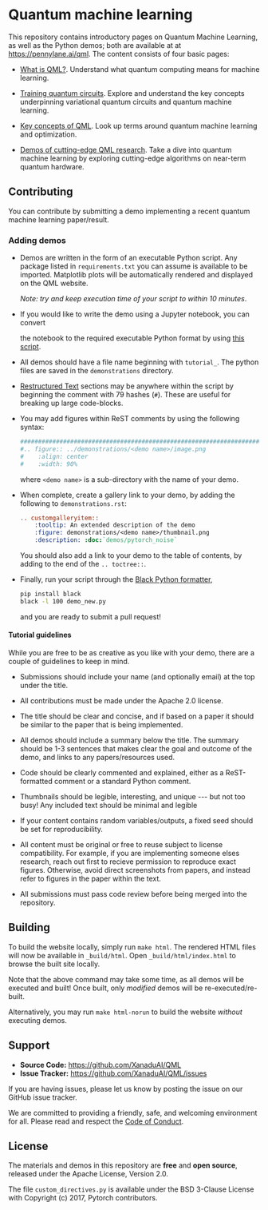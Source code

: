 # Quantum machine learning

This repository contains introductory pages on Quantum Machine Learning,
as well as the Python demos; both are available at
at https://pennylane.ai/qml. The content consists of four basic pages:

* [What is QML?](https://pennylane.ai/qml/whatisqml.html). Understand what quantum
  computing means for machine learning.

* [Training quantum circuits](https://pennylane.ai/qml/trainingcircuits.html). Explore and
  understand the key concepts underpinning variational quantum circuits and
  quantum machine learning.

* [Key concepts of QML](https://pennylane.ai/qml/concepts.html). Look up terms around
  quantum machine learning and optimization.

* [Demos of cutting-edge QML research](https://pennylane.ai/qml/demonstrations.html).
  Take a dive into quantum machine learning by exploring cutting-edge algorithms
  on near-term quantum hardware.

## Contributing

You can contribute by submitting a demo implementing a recent
quantum machine learning paper/result.

### Adding demos

* Demos are written in the form of an executable Python script.
  Any package listed in `requirements.txt` you can assume is available to be imported.
  Matplotlib plots will be automatically rendered and displayed on the QML website.

  _Note: try and keep execution time of your script to within 10 minutes_.

* If you would like to write the demo using a Jupyter notebook, you can convert

  the notebook to the required executable Python format by using
  [this script](https://gist.github.com/chsasank/7218ca16f8d022e02a9c0deb94a310fe).

* All demos should have a file name beginning with `tutorial_`.
  The python files are saved in the `demonstrations` directory.

* [Restructured Text](http://www.sphinx-doc.org/en/master/usage/restructuredtext/basics.html)
  sections may be anywhere within the script by beginning the comment with
  79 hashes (`#`). These are useful for breaking up large code-blocks.

* You may add figures within ReST comments by using the following syntax:

  ```python
  ##############################################################################
  #.. figure:: ../demonstrations/<demo name>/image.png
  #    :align: center
  #    :width: 90%
  ```

  where `<demo name>` is a sub-directory with the name of
  your demo.

* When complete, create a gallery link to your demo, by adding the
  following to `demonstrations.rst`:

  ```rest
  .. customgalleryitem::
      :tooltip: An extended description of the demo
      :figure: demonstrations/<demo name>/thumbnail.png
      :description: :doc:`demos/pytorch_noise`
  ```

  You should also add a link to your demo to the table of contents, by adding to the
  end of the `.. toctree::`.

* Finally, run your script through the [Black Python formatter](https://github.com/psf/black),

  ```bash
  pip install black
  black -l 100 demo_new.py
  ```

  and you are ready to submit a pull request!


#### Tutorial guidelines

While you are free to be as creative as you like with your demo,
there are a couple of guidelines to keep in mind.

* Submissions should include your name (and optionally email) at the top
  under the title.

* All contributions must be made under the Apache 2.0 license.

* The title should be clear and concise, and if based on a paper it should be similar to the paper
  that is being implemented.

* All demos should include a summary below the title.
  The summary should be 1-3 sentences that makes clear the
  goal and outcome of the demo, and links to any papers/resources used.

* Code should be clearly commented and explained, either
  as a ReST-formatted comment or a standard Python comment.

* Thumbnails should be legible, interesting, and unique --- but not too busy!
  Any included text should be minimal and legible

* If your content contains random variables/outputs, a fixed seed should
  be set for reproducibility.

* All content must be original or free to reuse subject to license compatibility.
  For example, if you are implementing someone elses research, reach out first to
  recieve permission to reproduce exact figures. Otherwise, avoid direct screenshots
  from papers, and instead refer to figures in the paper within the text.

* All submissions must pass code review before being merged into the repository.

## Building

To build the website locally, simply run `make html`. The rendered HTML files
will now be available in `_build/html`. Open `_build/html/index.html` to browse
the built site locally.

Note that the above command may take some time, as all demos
will be executed and built! Once built, only _modified_ demos will
be re-executed/re-built.

Alternatively, you may run `make html-norun` to build the website _without_ executing
demos.

## Support

- **Source Code:** https://github.com/XanaduAI/QML
- **Issue Tracker:** https://github.com/XanaduAI/QML/issues

If you are having issues, please let us know by posting the issue on our GitHub issue tracker.

We are committed to providing a friendly, safe, and welcoming environment for all.
Please read and respect the [Code of Conduct](.github/CODE_OF_CONDUCT.md).

## License

The materials and demos in this repository are **free** and
**open source**, released under the Apache License, Version 2.0.

The file `custom_directives.py` is available under the BSD 3-Clause License with
Copyright (c) 2017, Pytorch contributors.
